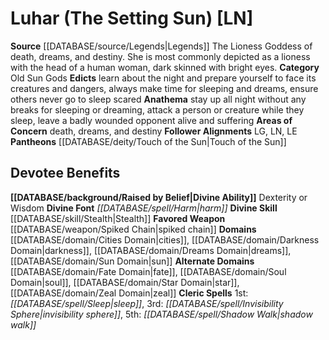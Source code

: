 ﻿---
ability:
- Dexterity
- Wisdom
ability_boost:
- Dexterity
- Wisdom
alignment: LN
deity:
- '[[DATABASE/deity/Luhar|Luhar]]'
- '[[DATABASE/deity/Touch of the Sun|Touch ofthe Sun]]'
deity_category: Old Sun Gods
divine_font: Harm
domain:
- '[[DATABASE/domain/Cities Domain|Cities]]'
- '[[DATABASE/domain/Darkness Domain|Darkness]]'
- '[[DATABASE/domain/Dreams Domain|Dreams]]'
- '[[DATABASE/domain/Fate Domain|Fate]]'
- '[[DATABASE/domain/Soul Domain|Soul]]'
- '[[DATABASE/domain/Star Domain|Star]]'
- '[[DATABASE/domain/Sun Domain|Sun]]'
- '[[DATABASE/domain/Zeal Domain|Zeal]]'
favored_weapon: '[[DATABASE/weapon/Spiked Chain|Spiked Chain]]'
follower_alignment:
- LG
- LN
- LE
id: '216'
name: Luhar
rarity: Common
rus_type_level: null
skill:
- '[[DATABASE/skill/Stealth|Stealth]]'
source: '[[DATABASE/source/Legends|Legends]]'
trait: null
type: Deity

---
# Luhar (The Setting Sun) [LN]

**Source** [[DATABASE/source/Legends|Legends]]
The Lioness Goddess of death, dreams, and destiny. She is most commonly depicted as a lioness with the head of a human woman, dark skinned with bright eyes.
**Category** Old Sun Gods
**Edicts** learn about the night and prepare yourself to face its creatures and dangers, always make time for sleeping and dreams, ensure others never go to sleep scared
**Anathema** stay up all night without any breaks for sleeping or dreaming, attack a person or creature while they sleep, leave a badly wounded opponent alive and suffering
**Areas of Concern** death, dreams, and destiny
**Follower Alignments** LG, LN, LE
**Pantheons** [[DATABASE/deity/Touch of the Sun|Touch of the Sun]]

## Devotee Benefits

**[[DATABASE/background/Raised by Belief|Divine Ability]]** Dexterity or Wisdom
**Divine Font** _[[DATABASE/spell/Harm|harm]]_
**Divine Skill** [[DATABASE/skill/Stealth|Stealth]]
**Favored Weapon** [[DATABASE/weapon/Spiked Chain|spiked chain]]
**Domains** [[DATABASE/domain/Cities Domain|cities]], [[DATABASE/domain/Darkness Domain|darkness]], [[DATABASE/domain/Dreams Domain|dreams]], [[DATABASE/domain/Sun Domain|sun]]
**Alternate Domains** [[DATABASE/domain/Fate Domain|fate]], [[DATABASE/domain/Soul Domain|soul]], [[DATABASE/domain/Star Domain|star]], [[DATABASE/domain/Zeal Domain|zeal]]
**Cleric Spells** 1st: _[[DATABASE/spell/Sleep|sleep]]_, 3rd: _[[DATABASE/spell/Invisibility Sphere|invisibility sphere]]_, 5th: _[[DATABASE/spell/Shadow Walk|shadow walk]]_